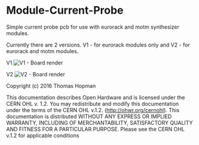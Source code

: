 # Module-Current-Probe
Simple current probe pcb for use with eurorack and motm synthesizer modules. 

Currently there are 2 versions. V1 - for eurorack modules only and V2 - for eurorack and motm modules.

V1
![V1 - Board render](https://cloud.githubusercontent.com/assets/1520517/16801292/250a90ba-48fa-11e6-9d51-85850917d054.png)

V2
![V2 - Board render](https://cloud.githubusercontent.com/assets/1520517/16990897/0cf49cb4-4e9a-11e6-985c-c5ed1dc55f15.png)


Copyright (c) 2016 Thomas Hopman

This documentation describes Open Hardware and is licensed under the
CERN OHL v. 1.2.
You may redistribute and modify this documentation under the terms of the
CERN OHL v.1.2. (http://ohwr.org/cernohl). This documentation is distributed
WITHOUT ANY EXPRESS OR IMPLIED WARRANTY, INCLUDING OF
MERCHANTABILITY, SATISFACTORY QUALITY AND FITNESS FOR A
PARTICULAR PURPOSE. Please see the CERN OHL v.1.2 for applicable
conditions
